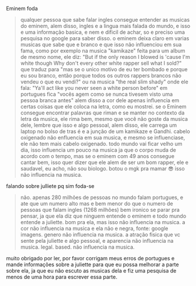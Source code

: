 Eminem foda

>qualquer pessoa que sabe falar ingles consegue entender as musicas do eminem, alem disso, ingles e a lingua mais falada do mundo, e isso e uma informação basica, e nem e dificil de achar, so e preciso uma pesquisa no google para saber disso.
>o eminem deixa claro em varias musicas que sabe que e branco e que isso não influenciou em sua fama, como por exemplo na musica "kamikaze" feita para um album de mesmo nome, ele diz: "But if the only reason I blowed is 'cause I'm white though Why don't every other white rapper sell what I sold?" que traduz para "mas se o unico motivo de eu ter bombado e porque eu sou branco, então porque todos os outros rappers brancos não vendeu o que eu vendi?" ou na musica "the real slim shady" onde ele fala: "Ya'll act like you never seen a white person before" em portugues fica "vocês agem como se nunca tivesem visto uma pessoa branca antes" alem disso a cor dele apenas influencia em certas coisas que ele coloca na letra, como eu mostrei.
>se o Eminem consegue encontrar palavras que riman e se manter no contexto da letra da musica, ele rima bem, mesmo que você não goste da musica dele, lembre que isso e algo pessoal, alem disso, ele carrega um laptop no bolso de tras é e a junção de um kamikaze e Gandhi.
>cabelo oxigenado não enfluencia em sua musica, e mesmo se influenciase, ele não tem mais cabelo oxigenado.
>todo mundo vai ficar velho um dia, isso influencia um pouco na musica ja que o corpo muda de acordo com o tempo, mas se o eminem com 49 anos consegue cantar bem, isso quer dizer que ele alem de ser um bom rapper, ele e saudavel, eu acho, não sou biologo.
>botou o mgk pra mamar :sunglasses:
>isso não influencia na musica.

falando sobre julliete pq sim foda-se

>não.
>apenas 280 milhões de pessoas no mundo falam portugues, e ate que um numero alto mas e bem menor do que o numero de pessoas que falam ingles (1268 milhões) bem ironico se parar pra pensar, ja que ela diz que ninguem entende o eminem e todo mundo entende a juliette.
>bom pra ela, mas isso não influencia na musica.
>a cor não influencia na musica e ela não e negra, fonte: google imagens.
>genero não influencia na musica.
>a atração fisica que vc sente pela juliette e algo pessoal, e aparencia não influencia na musica.
>legal.
>based.
>não influencia na musica.

muito obrigado por ler, por favor corrigam meus erros de portugues e mande informações sobre a juliette para que eu possa melhorar a parte sobre ela, ja que eu não escuto as musicas dela e fiz uma pesquisa de menos de uma hora para escrever essa parte.

